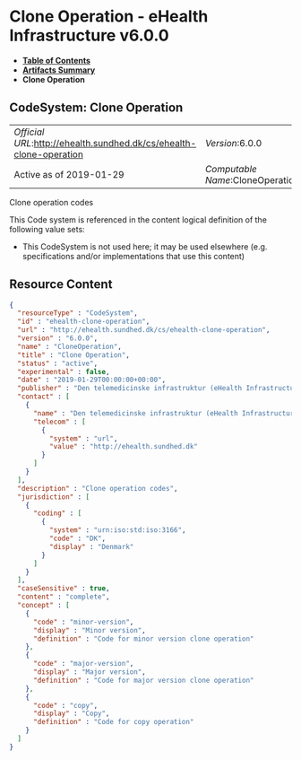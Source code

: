# Clone Operation - eHealth Infrastructure v6.0.0

* [**Table of Contents**](toc.md)
* [**Artifacts Summary**](artifacts.md)
* **Clone Operation**

## CodeSystem: Clone Operation 

| | |
| :--- | :--- |
| *Official URL*:http://ehealth.sundhed.dk/cs/ehealth-clone-operation | *Version*:6.0.0 |
| Active as of 2019-01-29 | *Computable Name*:CloneOperation |

 
Clone operation codes 

 This Code system is referenced in the content logical definition of the following value sets: 

* This CodeSystem is not used here; it may be used elsewhere (e.g. specifications and/or implementations that use this content)



## Resource Content

```json
{
  "resourceType" : "CodeSystem",
  "id" : "ehealth-clone-operation",
  "url" : "http://ehealth.sundhed.dk/cs/ehealth-clone-operation",
  "version" : "6.0.0",
  "name" : "CloneOperation",
  "title" : "Clone Operation",
  "status" : "active",
  "experimental" : false,
  "date" : "2019-01-29T00:00:00+00:00",
  "publisher" : "Den telemedicinske infrastruktur (eHealth Infrastructure)",
  "contact" : [
    {
      "name" : "Den telemedicinske infrastruktur (eHealth Infrastructure)",
      "telecom" : [
        {
          "system" : "url",
          "value" : "http://ehealth.sundhed.dk"
        }
      ]
    }
  ],
  "description" : "Clone operation codes",
  "jurisdiction" : [
    {
      "coding" : [
        {
          "system" : "urn:iso:std:iso:3166",
          "code" : "DK",
          "display" : "Denmark"
        }
      ]
    }
  ],
  "caseSensitive" : true,
  "content" : "complete",
  "concept" : [
    {
      "code" : "minor-version",
      "display" : "Minor version",
      "definition" : "Code for minor version clone operation"
    },
    {
      "code" : "major-version",
      "display" : "Major version",
      "definition" : "Code for major version clone operation"
    },
    {
      "code" : "copy",
      "display" : "Copy",
      "definition" : "Code for copy operation"
    }
  ]
}

```
